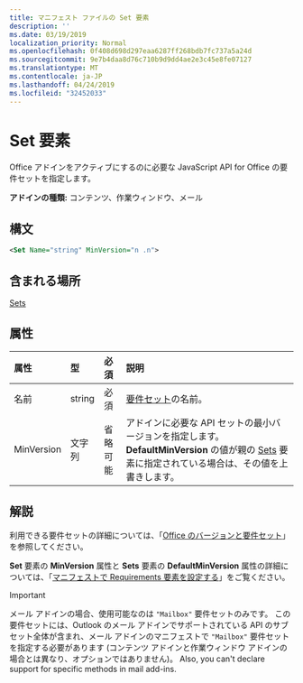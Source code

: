 ```yaml
---
title: マニフェスト ファイルの Set 要素
description: ''
ms.date: 03/19/2019
localization_priority: Normal
ms.openlocfilehash: 0f408d698d297eaa6287ff268bdb7fc737a5a24d
ms.sourcegitcommit: 9e7b4daa8d76c710b9d9dd4ae2e3c45e8fe07127
ms.translationtype: MT
ms.contentlocale: ja-JP
ms.lasthandoff: 04/24/2019
ms.locfileid: "32452033"
---
```

# <a name="set-element"></a>Set 要素

Office アドインをアクティブにするのに必要な JavaScript API for Office の要件セットを指定します。

**アドインの種類:** コンテンツ、作業ウィンドウ、メール

## <a name="syntax"></a>構文

```XML
<Set Name="string" MinVersion="n .n">
```

## <a name="contained-in"></a>含まれる場所

[Sets](sets.md)

## <a name="attributes"></a>属性

|**属性**|**型**|**必須**|**説明**|
|:-----|:-----|:-----|:-----|
|名前|string|必須|[要件セット](/office/dev/add-ins/develop/office-versions-and-requirement-sets)の名前。|
|MinVersion|文字列|省略可能|アドインに必要な API セットの最小バージョンを指定します。**DefaultMinVersion** の値が親の [Sets](sets.md) 要素に指定されている場合は、その値を上書きします。|

## <a name="remarks"></a>解説

利用できる要件セットの詳細については、「[Office のバージョンと要件セット](/office/dev/add-ins/develop/office-versions-and-requirement-sets)」を参照してください。

**Set** 要素の **MinVersion** 属性と **Sets** 要素の **DefaultMinVersion** 属性の詳細については、「[マニフェストで Requirements 要素を設定する](/office/dev/add-ins/develop/specify-office-hosts-and-api-requirements#set-the-requirements-element-in-the-manifest)」をご覧ください。

> [!IMPORTANT] 
> メール アドインの場合、使用可能なのは `"Mailbox"` 要件セットのみです。 この要件セットには、Outlook のメール アドインでサポートされている API のサブセット全体が含まれ、メール アドインのマニフェストで `"Mailbox"` 要件セットを指定する必要があります (コンテンツ アドインと作業ウィンドウ アドインの場合とは異なり、オプションではありません)。 Also, you can't declare support for specific methods in mail add-ins.
